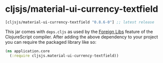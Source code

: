 # cljsjs/material-ui-currency-textfield

[](dependency)
```clojure
[cljsjs/material-ui-currency-textfield "0.8.6-0"] ;; latest release
```
[](/dependency)

This jar comes with `deps.cljs` as used by the [Foreign Libs][flibs] feature
of the ClojureScript compiler. After adding the above dependency to your project
you can require the packaged library like so:

```clojure
(ns application.core
  (:require cljsjs.material-ui-currency-textfield))
```

[flibs]: https://clojurescript.org/reference/packaging-foreign-deps
